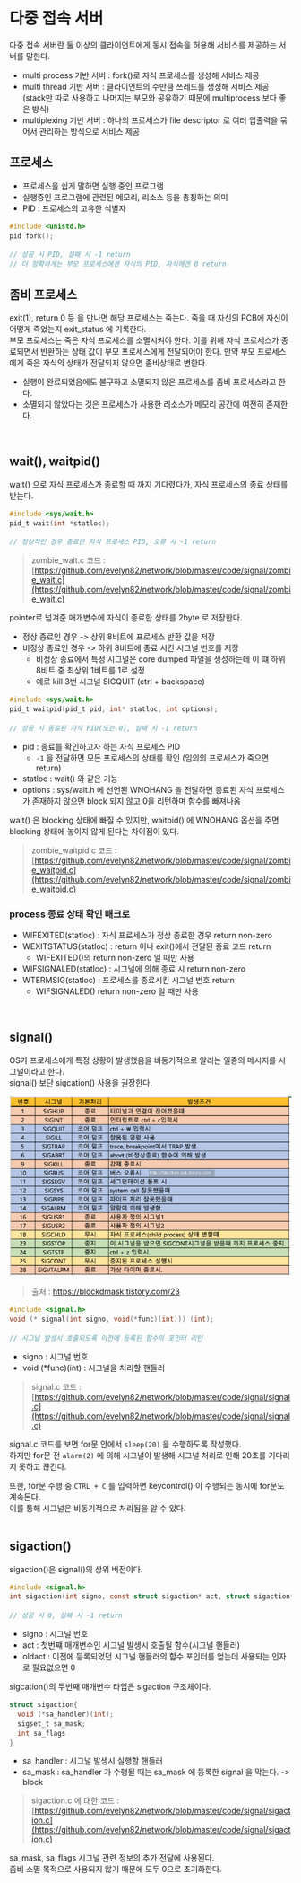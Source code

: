 # 다중 접속 서버

다중 접속 서버란 둘 이상의 클라이언트에게 동시 접속을 허용해 서비스를 제공하는 서버를 말한다.

- multi process 기반 서버 : fork()로 자식 프로세스를 생성해 서비스 제공
- multi thread 기반 서버 : 클라이언트의 수만큼 쓰레드를 생성해 서비스 제공 (stack만 따로 사용하고 나머지는 부모와 공유하기 때문에 multiprocess 보다 좋은 방식)
- multiplexing 기반 서버 : 하나의 프로세스가 file descriptor 로 여러 입출력을 묶어서 관리하는 방식으로 서비스 제공

## 프로세스

- 프로세스을 쉽게 말하면 실행 중인 프로그램
- 실행중인 프로그램에 관련된 메모리, 리소스 등을 총칭하는 의미
- PID : 프로세스의 고유한 식별자

```c
#include <unistd.h>
pid fork();

// 성공 시 PID, 실패 시 -1 return
// 더 정확하게는 부모 프로세스에겐 자식의 PID, 자식에겐 0 return
```

## 좀비 프로세스

exit(1), return 0 등 을 만나면 해당 프로세스는 죽는다. 죽을 때 자신의 PCB에 자신이 어떻게 죽었는지 exit_status 에 기록한다.<br>
부모 프로세스는 죽은 자식 프로세스를 소멸시켜야 한다. 이를 위해 자식 프로세스가 종료되면서 반환하는 상태 값이 부모 프로세스에게 전달되어야 한다. 만약 부모 프로세스에게 죽은 자식의 상태가 전달되지 않으면 좀비상태로 변한다.

- 실행이 완료되었음에도 불구하고 소멸되지 않은 프로세스를 좀비 프로세스라고 한다.
- 소멸되지 않았다는 것은 프로세스가 사용한 리소스가 메모리 공간에 여전히 존재한다.
<br>

## wait(), waitpid()

wait() 으로 자식 프로세스가 종료할 때 까지 기다렸다가, 자식 프로세스의 종료 상태를 받는다.<br>

```c
#include <sys/wait.h>
pid_t wait(int *statloc);

// 정상적인 경우 종료한 자식 프로세스 PID, 오류 시 -1 return
```

> zombie_wait.c 코드 : [https://github.com/evelyn82/network/blob/master/code/signal/zombie_wait.c](https://github.com/evelyn82/network/blob/master/code/signal/zombie_wait.c) <br>

pointer로 넘겨준 매개변수에 자식이 종료한 상태를 2byte 로 저장한다.

- 정상 종료인 경우 -> 상위 8비트에 프로세스 반환 값을 저장
- 비정상 종료인 경우 -> 하위 8비트에 종료 시킨 시그널 번호를 저장
  - 비정상 종료에서 특정 시그널은 core dumped 파일을 생성하는데 이 떄 하위 8비트 중 최상위 1비트를 1로 설정
  - 예로 kill 3번 시그널 SIGQUIT (ctrl + backspace)

```c
#include <sys/wait.h>
pid_t waitpid(pid_t pid, int* statloc, int options);

// 성공 시 종료된 자식 PID(또는 0), 실패 시 -1 return
```

- pid : 종료를 확인하고자 하는 자식 프로세스 PID
  - ```-1``` 을 전달하면 모든 프로세스의 상태를 확인 (임의의 프로세스가 죽으면 return)
- statloc : wait() 와 같은 기능
- options : sys/wait.h 에 선언된 WNOHANG 을 전달하면 종료된 자식 프로세스가 존재하지 않으면 block 되지 않고 0을 리턴하며 함수를 빠져나옴

wait() 은 blocking 상태에 빠질 수 있지만, waitpid() 에 WNOHANG 옵션을 주면 blocking 상태에 놓이지 않게 된다는 차이점이 있다.

> zombie_waitpid.c 코드 : [https://github.com/evelyn82/network/blob/master/code/signal/zombie_waitpid.c](https://github.com/evelyn82/network/blob/master/code/signal/zombie_waitpid.c) <br>

### process 종료 상태 확인 매크로 

- WIFEXITED(statloc) : 자식 프로세스가 정상 종료한 경우 return non-zero
- WEXITSTATUS(statloc) : return 이나 exit()에서 전달된 종료 코드 return
  - WIFEXITED()의 return non-zero 일 때만 사용
- WIFSIGNALED(statloc) : 시그널에 의해 종료 시 return non-zero
- WTERMSIG(statloc) : 프로세스를 종료시킨 시그널 번호 return
  - WIFSIGNALED() return non-zero 일 때만 사용
<br>

## signal()

OS가 프로세스에게 특정 상황이 발생했음을 비동기적으로 알리는 일종의 메시지를 시그널이라고 한다.<br>
signal() 보단 sigcation() 사용을 권장한다.<br>

![png](/_img/signal.jpeg)<br>

> 출처 : https://blockdmask.tistory.com/23 <br>

```c
#include <signal.h>
void (* signal(int signo, void(*func)(int))) (int);

// 시그널 발생시 호출되도록 이전에 등록된 함수의 포인터 리턴
```
- signo : 시그널 번호
- void (*func)(int) : 시그널을 처리할 핸들러

> signal.c 코드 : [https://github.com/evelyn82/network/blob/master/code/signal/signal.c](https://github.com/evelyn82/network/blob/master/code/signal/signal.c) <br>

signal.c 코드를 보면 for문 안에서 ```sleep(20)``` 을 수행하도록 작성했다.<br>
하지만 for문 전 ```alarm(2)``` 에 의해 시그널이 발생해 시그널 처리로 인해 20초를 기다리지 못하고 끊긴다.<br>

또한, for문 수행 중 ```CTRL + C``` 를 입력하면 keycontrol() 이 수행되는 동시에 for문도 계속돈다.<br>
이를 통해 시그널은 비동기적으로 처리됨을 알 수 있다.<br><br>

## sigaction()

sigaction()은 signal()의 상위 버전이다.<br>

```c
#include <signal.h>
int sigaction(int signo, const struct sigaction* act, struct sigaction* oldact);

// 성공 시 0, 실패 시 -1 return
```

- signo : 시그널 번호
- act : 첫번쨰 매개변수인 시그널 발생시 호출될 함수(시그널 핸들러)
- oldact : 이전에 등록되었던 시그널 핸들러의 함수 포인터를 얻는데 사용되는 인자로 필요없으면 0

sigcation()의 두번째 매개변수 타입은 sigaction 구조체이다.<br>

```c
struct sigaction{
  void (*sa_handler)(int);
  sigset_t sa_mask;
  int sa_flags
}
```

- sa_handler : 시그널 발생시 실행할 핸들러
- sa_mask : sa_handler 가 수행될 때는 sa_mask 에 등록한 signal 을 막는다. -> block 

> sigaction.c 에 대한 코드 : [https://github.com/evelyn82/network/blob/master/code/signal/sigaction.c](https://github.com/evelyn82/network/blob/master/code/signal/sigaction.c) <br>

sa_mask, sa_flags 시그널 관련 정보의 추가 전달에 사용된다.<br>
좀비 소멸 목적으로 사용되지 않기 때문에 모두 0으로 초기화한다.<br>
